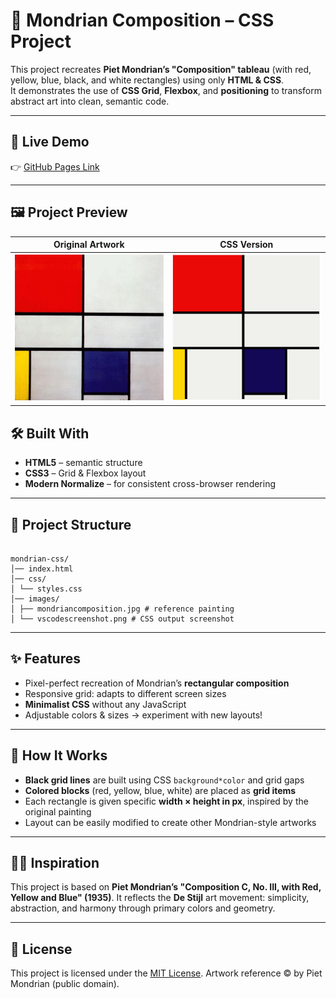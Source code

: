 # 🎨 Mondrian Composition – CSS Project

This project recreates **Piet Mondrian’s "Composition" tableau** (with red, yellow, blue, black, and white rectangles) using only **HTML & CSS**.  
It demonstrates the use of **CSS Grid**, **Flexbox**, and **positioning** to transform abstract art into clean, semantic code.

---

## 🚀 Live Demo

👉 [GitHub Pages Link](https://halenurgurel.github.io/mondrian-composition/)

---

## 🖼️ Project Preview

| Original Artwork                                       | CSS Version                                  |
| ------------------------------------------------------ | -------------------------------------------- |
| ![Mondrian Original](./images/mondriancomposition.jpg) | ![Mondrian CSS Screenshot](./images/css.png) |

## 🛠️ Built With

- **HTML5** – semantic structure
- **CSS3** – Grid & Flexbox layout
- **Modern Normalize** – for consistent cross-browser rendering

---

## 📂 Project Structure

```

mondrian-css/
│── index.html
│── css/
│ └── styles.css
│── images/
│ ├── mondriancomposition.jpg # reference painting
│ └── vscodescreenshot.png # CSS output screenshot

```

---

## ✨ Features

- Pixel-perfect recreation of Mondrian’s **rectangular composition**
- Responsive grid: adapts to different screen sizes
- **Minimalist CSS** without any JavaScript
- Adjustable colors & sizes → experiment with new layouts!

---

## 📖 How It Works

- **Black grid lines** are built using CSS `background*color` and grid gaps
- **Colored blocks** (red, yellow, blue, white) are placed as **grid items**
- Each rectangle is given specific **width × height in px**, inspired by the original painting
- Layout can be easily modified to create other Mondrian-style artworks

---

## 🧑‍🎨 Inspiration

This project is based on **Piet Mondrian’s "Composition C, No. III, with Red, Yellow and Blue" (1935)**.
It reflects the **De Stijl** art movement: simplicity, abstraction, and harmony through primary colors and geometry.

---

## 📜 License

This project is licensed under the [MIT License](LICENSE).
Artwork reference © by Piet Mondrian (public domain).

```

```
